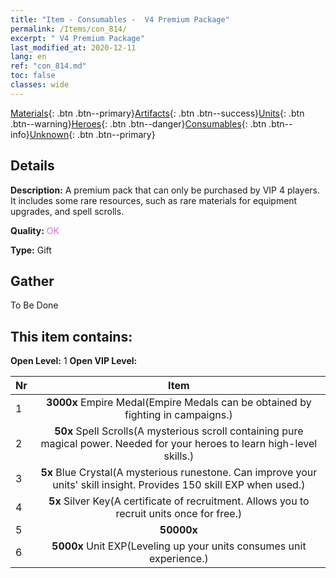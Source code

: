 ```yaml
---
title: "Item - Consumables -  V4 Premium Package"
permalink: /Items/con_814/
excerpt: " V4 Premium Package"
last_modified_at: 2020-12-11
lang: en
ref: "con_814.md"
toc: false
classes: wide
---
```

 [Materials](/Items/){: .btn .btn--primary}[Artifacts](/Items/Artifacts/){: .btn .btn--success}[Units](/Items/Units/){: .btn .btn--warning}[Heroes](/Items/Heroes/){: .btn .btn--danger}[Consumables](/Items/Consumables/){: .btn .btn--info}[Unknown](/Items/Unknown/){: .btn .btn--primary}

## Details
 **Description:** A premium pack that can only be purchased by VIP 4 players. It includes some rare resources, such as rare materials for equipment upgrades, and spell scrolls.

 **Quality:** <span style="color: #DA70D6">OK</span>

 **Type:** Gift

## Gather

  To Be Done

## This item contains:

 **Open Level:** 1
 **Open VIP Level:** 

  | Nr |      Item    |
  |:---|:------------:|
  | 1 |  **3000x** Empire Medal(Empire Medals can be obtained by fighting in campaigns.) | 
  | 2 |  **50x** Spell Scrolls(A mysterious scroll containing pure magical power. Needed for your heroes to learn high-level skills.) | 
  | 3 |  **5x** Blue Crystal(A mysterious runestone. Can improve your units' skill insight. Provides 150 skill EXP when used.) | 
  | 4 |  **5x** Silver Key(A certificate of recruitment. Allows you to recruit units once for free.) | 
  | 5 |  **50000x** <i class="fas fa-coins"/> | 
  | 6 |  **5000x** Unit EXP(Leveling up your units consumes unit experience.) | 
